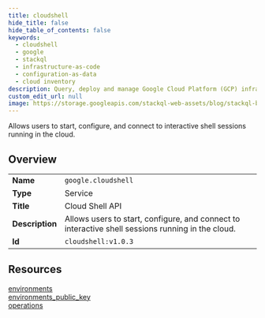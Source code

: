 ```yaml
---
title: cloudshell
hide_title: false
hide_table_of_contents: false
keywords:
  - cloudshell
  - google
  - stackql
  - infrastructure-as-code
  - configuration-as-data
  - cloud inventory
description: Query, deploy and manage Google Cloud Platform (GCP) infrastructure and resources using SQL
custom_edit_url: null
image: https://storage.googleapis.com/stackql-web-assets/blog/stackql-blog-post-featured-image.png
---
```

Allows users to start, configure, and connect to interactive shell sessions running in the cloud.   
    

## Overview
<table><tbody>
<tr><td><b>Name</b></td><td><code>google.cloudshell</code></td></tr>
<tr><td><b>Type</b></td><td>Service</td></tr>
<tr><td><b>Title</b></td><td>Cloud Shell API</td></tr>
<tr><td><b>Description</b></td><td>Allows users to start, configure, and connect to interactive shell sessions running in the cloud. </td></tr>
<tr><td><b>Id</b></td><td><code>cloudshell:v1.0.3</code></td></tr>
</tbody></table>

## Resources
<div class="row">
<div class="providerDocColumn">
<a href="/providers/google/cloudshell/environments/">environments</a><br />
<a href="/providers/google/cloudshell/environments_public_key/">environments_public_key</a><br />
</div>
<div class="providerDocColumn">
<a href="/providers/google/cloudshell/operations/">operations</a><br />
</div>
</div>
